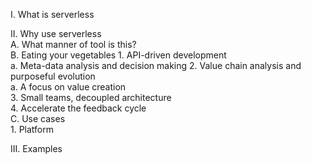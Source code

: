 
I. What is serverless  

II. Why use serverless  
    A. What manner of tool is this?  
    B. Eating your vegetables 
        1. API-driven development  
            a. Meta-data analysis and decision making 
        2. Value chain analysis and purposeful evolution  
            a. A focus on value creation  
        3. Small teams, decoupled architecture  
        4. Accelerate the feedback cycle  
    C. Use cases  
        1. Platform  

III. Examples  
